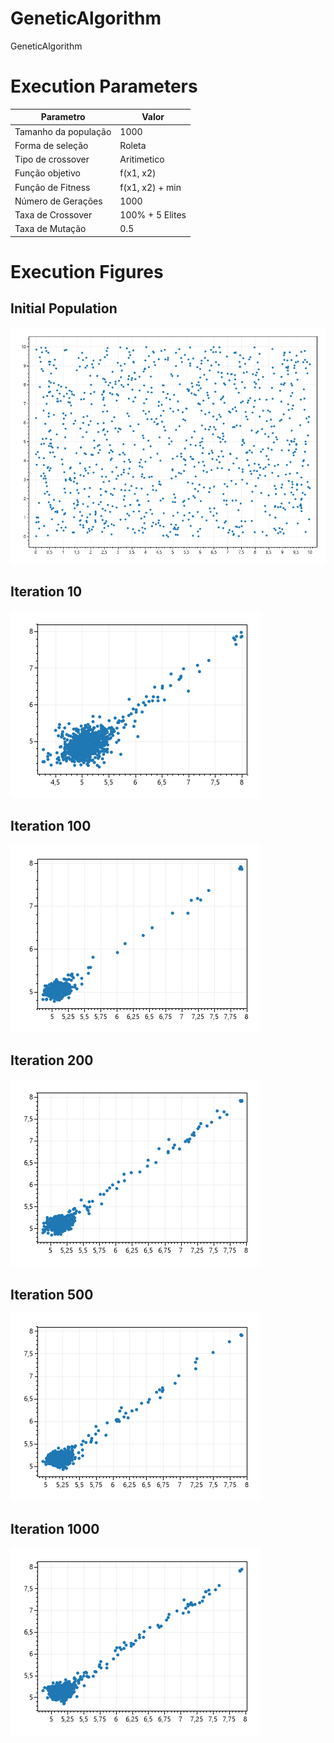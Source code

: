 # GeneticAlgorithm
GeneticAlgorithm



# Execution Parameters
| Parametro            	| Valor 	            |
|----------------------	|-------	            |
| Tamanho da população 	| 1000    	            |
| Forma de seleção     	| Roleta  	            |
| Tipo de crossover    	| Aritimetico 	        |
| Função objetivo      	| f(x1, x2)	            |
| Função de Fitness    	| f(x1, x2) + min       |
| Número de Gerações   	| 1000    	            |
| Taxa de Crossover    	| 100% + 5 Elites       |
| Taxa de Mutação      	| 0.5      	            |

# Execution Figures

## Initial Population
![Initial Population](Images/Initial-Pop.png)

## Iteration 10 
![Iteration 10](Images/Iteration-10.png)

## Iteration 100 
![Iteration 100](Images/Iteration-100.png)

## Iteration 200 
![Iteration 200](Images/Iteration-200.png)

## Iteration 500 
![Iteration 500](Images/Iteration-500.png)

## Iteration 1000 
![Iteration 1000](Images/Iteration-1000.png)